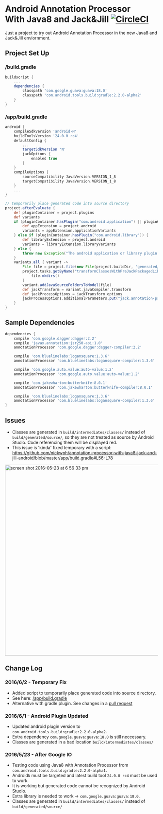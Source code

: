 # Android Annotation Processor<br/>With Java8 and Jack&Jill [![CircleCI](https://circleci.com/gh/nickwph/annotation-processor-with-java8-jack-and-jill-android.svg?style=svg)](https://circleci.com/gh/nickwph/annotation-processor-with-java8-jack-and-jill-android)

Just a project to try out Android Annotation Processor in the new Java8 and Jack&Jill enviornment.

## Project Set Up

### /build.gradle
```groovy
buildscript {
    ...
    dependencies {
        classpath 'com.google.guava:guava:18.0'
        classpath 'com.android.tools.build:gradle:2.2.0-alpha2'
    }
}
```

### /app/build.gradle
```groovy
android {
    compileSdkVersion 'android-N'
    buildToolsVersion '24.0.0 rc4'
    defaultConfig {
        ...
        targetSdkVersion 'N'
        jackOptions {
            enabled true
        }
    }
    compileOptions {
        sourceCompatibility JavaVersion.VERSION_1_8
        targetCompatibility JavaVersion.VERSION_1_8
    }
    ...
}
```
```groovy
// temporarily place generated code into source directory
project.afterEvaluate {
    def pluginContainer = project.plugins
    def variants
    if (pluginContainer.hasPlugin("com.android.application") || pluginContainer.hasPlugin("com.android.test")) {
        def appExtension = project.android
        variants = appExtension.applicationVariants
    } else if (pluginContainer.hasPlugin("com.android.library")) {
        def libraryExtension = project.android
        variants = libraryExtension.libraryVariants
    } else {
        throw new Exception("The android application or library plugin must be applied to the project")
    }
    variants.all { variant ->
        File file = project.file(new File(project.buildDir, "generated/source/annotationProcessor/${variant.name}"))
        project.tasks.getByName("transformClassesWithPreJackPackagedLibrariesFor${variant.name.capitalize()}").doFirst {
            file.mkdirs()
        }
        variant.addJavaSourceFoldersToModel(file)
        def jackTransform = variant.javaCompiler.transform
        def jackProcessOptions = jackTransform.options
        jackProcessOptions.additionalParameters.put("jack.annotation-processor.source.output", file.absolutePath)
    }
}
```

## Sample Dependencies
```groovy
dependencies {
    compile 'com.google.dagger:dagger:2.2'
    compile 'javax.annotation:jsr250-api:1.0'
    annotationProcessor 'com.google.dagger:dagger-compiler:2.2'

    compile 'com.bluelinelabs:logansquare:1.3.6'
    annotationProcessor 'com.bluelinelabs:logansquare-compiler:1.3.6'

    compile 'com.google.auto.value:auto-value:1.2'
    annotationProcessor 'com.google.auto.value:auto-value:1.2'

    compile 'com.jakewharton:butterknife:8.0.1'
    annotationProcessor 'com.jakewharton:butterknife-compiler:8.0.1'

    compile 'com.bluelinelabs:logansquare:1.3.6'
    annotationProcessor 'com.bluelinelabs:logansquare-compiler:1.3.6'
}
```

## Issues

- Classes are generated in `build/intermediates/classes/` instead of `build/generated/source/`, so they are not treated as source by Android Studio. Code referencing them will be displayed red.
- This issue is 'kinda' fixed temporary with a script: https://github.com/nickwph/annotation-processor-with-java8-jack-and-jill-android/blob/master/app/build.gradle#L56-L78
<img width="628" alt="screen shot 2016-05-23 at 6 56 33 pm" src="https://cloud.githubusercontent.com/assets/623060/15487134/bdffbebc-2118-11e6-9416-2cbe49dff288.png">

## Change Log

### 2016/6/2 - Temporary Fix
- Added script to temporarily place generated code into source directory.
- See here: [/app/build.gradle](https://github.com/nickwph/annotation-processor-with-java8-jack-and-jill-android/blob/master/app/build.gradle#L56-L78)
- Alternative with gradle plugin. See changes in a [pull request](https://github.com/nickwph/annotation-processor-with-java8-jack-and-jill-android/pull/3)

### 2016/6/1 - Android Plugin Updated

- Updated android plugin version to `com.android.tools.build:gradle:2.2.0-alpha2`.
- Extra dependency `com.google.guava:guava:18.0` is still neccessary.
- Classes are generated in a bad location `build/intermediates/classes/`

### 2016/5/23 - After Google IO

- Testing code using Java8 with Annotation Processor from `com.android.tools.build:gradle:2.2.0-alpha1`.
- Android`N` must be targeted and latest build tool `24.0.0 rc4` must be used to work.
- It is working but generated code cannot be recognized by Android Studio.
- Extra library is needed to work -> `com.google.guava:guava:18.0`.
- Classes are generated in `build/intermediates/classes/` instead of `build/generated/source/`

